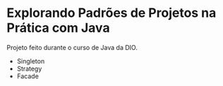 # Explorando Padrões de Projetos na Prática com Java

Projeto feito durante o curso de Java da DIO.

- Singleton
- Strategy
- Facade
